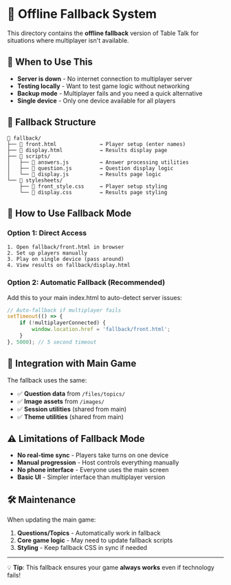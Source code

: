 # 📱 Offline Fallback System

This directory contains the **offline fallback** version of Table Talk for situations where multiplayer isn't available.

## 🎯 When to Use This

- **Server is down** - No internet connection to multiplayer server
- **Testing locally** - Want to test game logic without networking
- **Backup mode** - Multiplayer fails and you need a quick alternative
- **Single device** - Only one device available for all players

## 📁 Fallback Structure

```
📁 fallback/
├── 📄 front.html              → Player setup (enter names)
├── 📄 display.html            → Results display page
├── 📁 scripts/
│   ├── 📄 answers.js          → Answer processing utilities
│   ├── 📄 question.js         → Question display logic
│   └── 📄 display.js          → Results page logic
└── 📁 stylesheets/
    ├── 📄 front_style.css     → Player setup styling
    └── 📄 display.css         → Results page styling
```

## 🚀 How to Use Fallback Mode

### Option 1: Direct Access
```
1. Open fallback/front.html in browser
2. Set up players manually
3. Play on single device (pass around)
4. View results on fallback/display.html
```

### Option 2: Automatic Fallback (Recommended)
Add this to your main index.html to auto-detect server issues:
```javascript
// Auto-fallback if multiplayer fails
setTimeout(() => {
    if (!multiplayerConnected) {
        window.location.href = 'fallback/front.html';
    }
}, 5000); // 5 second timeout
```

## 🔄 Integration with Main Game

The fallback uses the same:
- ✅ **Question data** from `/files/topics/`
- ✅ **Image assets** from `/images/`
- ✅ **Session utilities** (shared from main)
- ✅ **Theme utilities** (shared from main)

## ⚠️ Limitations of Fallback Mode

- **No real-time sync** - Players take turns on one device
- **Manual progression** - Host controls everything manually
- **No phone interface** - Everyone uses the main screen
- **Basic UI** - Simpler interface than multiplayer version

## 🛠️ Maintenance

When updating the main game:
1. **Questions/Topics** - Automatically work in fallback
2. **Core game logic** - May need to update fallback scripts
3. **Styling** - Keep fallback CSS in sync if needed

---

💡 **Tip**: This fallback ensures your game **always works** even if technology fails!
